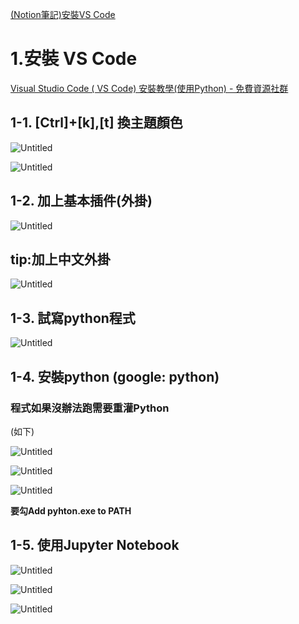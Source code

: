 [(Notion筆記)安裝VS Code](https://peat-walkover-586.notion.site/Day5-9f0a2999983d4132b1ef88fe6fc1c6c2)

# 1.安裝 VS Code

[Visual Studio Code ( VS Code) 安裝教學(使用Python) - 免費資源社群](https://www.citerp.com.tw/citwp2/2021/12/22/vs-code_python_01/)

## 1-1. [Ctrl]+[k],[t] 換主題顏色

![Untitled](https://s3-us-west-2.amazonaws.com/secure.notion-static.com/9ecda275-7a55-487e-8616-f3023f30bc8f/Untitled.png)

![Untitled](https://s3-us-west-2.amazonaws.com/secure.notion-static.com/ef8966cf-80d7-446f-853b-8f127bccb759/Untitled.png)

## 1-2. 加上基本插件(外掛)

![Untitled](https://s3-us-west-2.amazonaws.com/secure.notion-static.com/afcb091d-f5db-49ea-8294-9313e12b499b/Untitled.png)

## tip:加上中文外掛

![Untitled](https://s3-us-west-2.amazonaws.com/secure.notion-static.com/80da8995-277b-442f-8fe3-bea36bed8607/Untitled.png)

## 1-3. 試寫python程式

![Untitled](https://s3-us-west-2.amazonaws.com/secure.notion-static.com/439762d4-1911-473e-bd56-291ddc31078c/Untitled.png)

## 1-4. 安裝python (google: python)

### 程式如果沒辦法跑需要重灌Python

(如下)

![Untitled](https://s3-us-west-2.amazonaws.com/secure.notion-static.com/59b4dba4-d2f7-407d-ac88-90de4f2afb1c/Untitled.png)

![Untitled](https://s3-us-west-2.amazonaws.com/secure.notion-static.com/22244aeb-f464-403b-89dd-c5a0d72b4b0e/Untitled.png)

![Untitled](https://s3-us-west-2.amazonaws.com/secure.notion-static.com/0bde7dbb-c474-4fdb-ba66-c68c604156d1/Untitled.png)

**要勾Add pyhton.exe to PATH**

## 1-5. 使用Jupyter Notebook

![Untitled](https://s3-us-west-2.amazonaws.com/secure.notion-static.com/ba5a57ea-a0f2-4c99-9564-ef3d921bd1bf/Untitled.png)

![Untitled](https://s3-us-west-2.amazonaws.com/secure.notion-static.com/21ab6a1c-9545-4af4-9554-a01e9f3849d1/Untitled.png)

![Untitled](https://s3-us-west-2.amazonaws.com/secure.notion-static.com/a2e2e459-4276-45e8-bec5-d77d25bd0990/Untitled.png)
